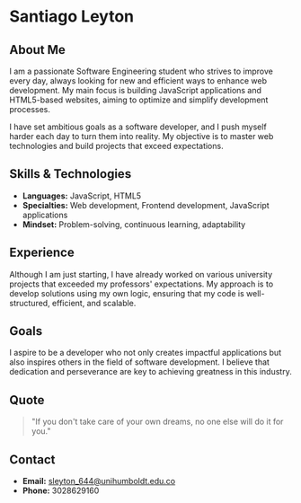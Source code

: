 # Santiago Leyton

## About Me

I am a passionate Software Engineering student who strives to improve every day, always looking for new and efficient ways to enhance web development. My main focus is building JavaScript applications and HTML5-based websites, aiming to optimize and simplify development processes.

I have set ambitious goals as a software developer, and I push myself harder each day to turn them into reality. My objective is to master web technologies and build projects that exceed expectations.

## Skills & Technologies

- **Languages:** JavaScript, HTML5
- **Specialties:** Web development, Frontend development, JavaScript applications
- **Mindset:** Problem-solving, continuous learning, adaptability

## Experience

Although I am just starting, I have already worked on various university projects that exceeded my professors' expectations. My approach is to develop solutions using my own logic, ensuring that my code is well-structured, efficient, and scalable.

## Goals

I aspire to be a developer who not only creates impactful applications but also inspires others in the field of software development. I believe that dedication and perseverance are key to achieving greatness in this industry.

## Quote

> "If you don't take care of your own dreams, no one else will do it for you."

## Contact

- **Email:** sleyton_644@unihumboldt.edu.co
- **Phone:** 3028629160

